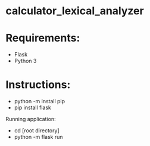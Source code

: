 # calculator_lexical_analyzer
# Requirements:
 - Flask 
 - Python 3
# Instructions:
 - python -m install pip
 - pip install flask

Running application:
   - cd [root directory]
   - python -m flask run
 

 
